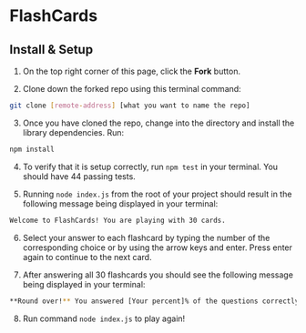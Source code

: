 # FlashCards


## Install & Setup

1. On the top right corner of this page, click the **Fork** button.

2. Clone down the forked repo using this terminal command:

```bash
git clone [remote-address] [what you want to name the repo]
```

3. Once you have cloned the repo, change into the directory and install the library dependencies. Run:

```bash
npm install
```

4. To verify that it is setup correctly, run `npm test` in your terminal. You should have 44 passing tests.

5. Running `node index.js` from the root of your project should result in the following message being displayed in your terminal: 

```bash
Welcome to FlashCards! You are playing with 30 cards.
```

6. Select your answer to each flashcard by typing the number of the corresponding choice or by using the arrow keys and enter. Press enter again to continue to the next card.

7. After answering all 30 flashcards you should see the following message being displayed in your terminal:

```bash
**Round over!** You answered [Your percent]% of the questions correctly!
```

8. Run command `node index.js` to play again!
